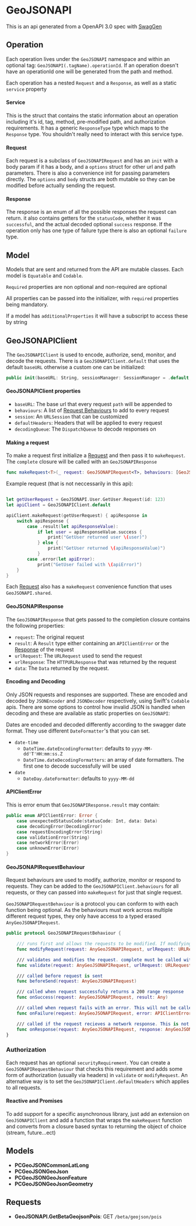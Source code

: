 # GeoJSONAPI

This is an api generated from a OpenAPI 3.0 spec with [SwagGen](https://github.com/pace/SwagGen)

## Operation

Each operation lives under the `GeoJSONAPI` namespace and within an optional tag: `GeoJSONAPI(.tagName).operationId`. If an operation doesn't have an operationId one will be generated from the path and method.

Each operation has a nested `Request` and a `Response`, as well as a static `service` property

#### Service

This is the struct that contains the static information about an operation including it's id, tag, method, pre-modified path, and authorization requirements. It has a generic `ResponseType` type which maps to the `Response` type.
You shouldn't really need to interact with this service type.

#### Request

Each request is a subclass of `GeoJSONAPIRequest` and has an `init` with a body param if it has a body, and a `options` struct for other url and path parameters. There is also a convenience init for passing parameters directly.
The `options` and `body` structs are both mutable so they can be modified before actually sending the request.

#### Response

The response is an enum of all the possible responses the request can return. it also contains getters for the `statusCode`, whether it was `successful`, and the actual decoded optional `success` response. If the operation only has one type of failure type there is also an optional `failure` type.

## Model
Models that are sent and returned from the API are mutable classes. Each model is `Equatable` and `Codable`.

`Required` properties are non optional and non-required are optional

All properties can be passed into the initializer, with `required` properties being mandatory.

If a model has `additionalProperties` it will have a subscript to access these by string

## GeoJSONAPIClient
The `GeoJSONAPIClient` is used to encode, authorize, send, monitor, and decode the requests. There is a `GeoJSONAPIClient.default` that uses the default `baseURL` otherwise a custom one can be initialized:

```swift
public init(baseURL: String, sessionManager: SessionManager = .default, defaultHeaders: [String: String] = [:], behaviours: [GeoJSONAPIRequestBehaviour] = [])
```

#### GeoJSONAPIClient properties

- `baseURL`: The base url that every request `path` will be appended to
- `behaviours`: A list of [Request Behaviours](#requestbehaviour) to add to every request
- `session`: An `URLSession` that can be customized
- `defaultHeaders`: Headers that will be applied to every request
- `decodingQueue`: The `DispatchQueue` to decode responses on

#### Making a request
To make a request first initialize a [Request](#request) and then pass it to `makeRequest`. The `complete` closure will be called with an `GeoJSONAPIResponse`

```swift
func makeRequest<T>(_ request: GeoJSONAPIRequest<T>, behaviours: [GeoJSONAPIRequestBehaviour] = [], queue: DispatchQueue = DispatchQueue.main, complete: @escaping (GeoJSONAPIResponse<T>) -> Void) -> Request? {
```

Example request (that is not neccessarily in this api):

```swift

let getUserRequest = GeoJSONAPI.User.GetUser.Request(id: 123)
let apiClient = GeoJSONAPIClient.default

apiClient.makeRequest(getUserRequest) { apiResponse in
    switch apiResponse {
        case .result(let apiResponseValue):
        	if let user = apiResponseValue.success {
        		print("GetUser returned user \(user)")
        	} else {
        		print("GetUser returned \(apiResponseValue)")
        	}
        case .error(let apiError):
        	print("GetUser failed with \(apiError)")
    }
}
```

Each [Request](#request) also has a `makeRequest` convenience function that uses `GeoJSONAPI.shared`.

#### GeoJSONAPIResponse
The `GeoJSONAPIResponse` that gets passed to the completion closure contains the following properties:

- `request`: The original request
- `result`: A `Result` type either containing an `APIClientError` or the [Response](#response) of the request
- `urlRequest`: The `URLRequest` used to send the request
- `urlResponse`: The `HTTPURLResponse` that was returned by the request
- `data`: The `Data` returned by the request.

#### Encoding and Decoding
Only JSON requests and responses are supported. These are encoded and decoded by `JSONEncoder` and `JSONDecoder` respectively, using Swift's `Codable` apis.
There are some options to control how invalid JSON is handled when decoding and these are available as static properties on `GeoJSONAPI`:

Dates are encoded and decoded differently according to the swagger date format. They use different `DateFormatter`'s that you can set.
- `date-time`
    - `DateTime.dateEncodingFormatter`: defaults to `yyyy-MM-dd'T'HH:mm:ss.Z`
    - `DateTime.dateDecodingFormatters`: an array of date formatters. The first one to decode successfully will be used
- `date`
    - `DateDay.dateFormatter`: defaults to `yyyy-MM-dd`

#### APIClientError
This is error enum that `GeoJSONAPIResponse.result` may contain:

```swift
public enum APIClientError: Error {
    case unexpectedStatusCode(statusCode: Int, data: Data)
    case decodingError(DecodingError)
    case requestEncodingError(String)
    case validationError(String)
    case networkError(Error)
    case unknownError(Error)
}
```

#### GeoJSONAPIRequestBehaviour
Request behaviours are used to modify, authorize, monitor or respond to requests. They can be added to the `GeoJSONAPIClient.behaviours` for all requests, or they can passed into `makeRequest` for just that single request.

`GeoJSONAPIRequestBehaviour` is a protocol you can conform to with each function being optional. As the behaviours must work across multiple different request types, they only have access to a typed erased `AnyGeoJSONAPIRequest`.

```swift
public protocol GeoJSONAPIRequestBehaviour {

    /// runs first and allows the requests to be modified. If modifying asynchronously use validate
    func modifyRequest(request: AnyGeoJSONAPIRequest, urlRequest: URLRequest) -> URLRequest

    /// validates and modifies the request. complete must be called with either .success or .fail
    func validate(request: AnyGeoJSONAPIRequest, urlRequest: URLRequest, complete: @escaping (RequestValidationResult) -> Void)

    /// called before request is sent
    func beforeSend(request: AnyGeoJSONAPIRequest)

    /// called when request successfuly returns a 200 range response
    func onSuccess(request: AnyGeoJSONAPIRequest, result: Any)

    /// called when request fails with an error. This will not be called if the request returns a known response even if the a status code is out of the 200 range
    func onFailure(request: AnyGeoJSONAPIRequest, error: APIClientError)

    /// called if the request recieves a network response. This is not called if request fails validation or encoding
    func onResponse(request: AnyGeoJSONAPIRequest, response: AnyGeoJSONAPIResponse)
}
```

### Authorization
Each request has an optional `securityRequirement`. You can create a `GeoJSONAPIRequestBehaviour` that checks this requirement and adds some form of authorization (usually via headers) in `validate` or `modifyRequest`. An alternative way is to set the `GeoJSONAPIClient.defaultHeaders` which applies to all requests.

#### Reactive and Promises
To add support for a specific asynchronous library, just add an extension on `GeoJSONAPIClient` and add a function that wraps the `makeRequest` function and converts from a closure based syntax to returning the object of choice (stream, future...ect)

## Models

- **PCGeoJSONCommonLatLong**
- **PCGeoJSONGeoJson**
- **PCGeoJSONGeoJsonFeature**
- **PCGeoJSONGeoJsonGeometry**

## Requests

- **GeoJSONAPI.GetBetaGeojsonPois**: GET `/beta/geojson/pois`
